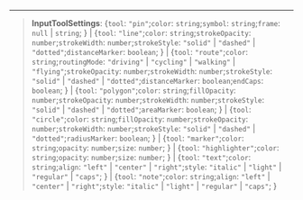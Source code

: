 ***

> **InputToolSettings**: \{`tool`: `"pin"`;`color`: `string`;`symbol`: `string`;`frame`: `null` | `string`; } | \{`tool`: `"line"`;`color`: `string`;`strokeOpacity`: `number`;`strokeWidth`: `number`;`strokeStyle`: `"solid"` | `"dashed"` | `"dotted"`;`distanceMarker`: `boolean`; } | \{`tool`: `"route"`;`color`: `string`;`routingMode`: `"driving"` | `"cycling"` | `"walking"` | `"flying"`;`strokeOpacity`: `number`;`strokeWidth`: `number`;`strokeStyle`: `"solid"` | `"dashed"` | `"dotted"`;`distanceMarker`: `boolean`;`endCaps`: `boolean`; } | \{`tool`: `"polygon"`;`color`: `string`;`fillOpacity`: `number`;`strokeOpacity`: `number`;`strokeWidth`: `number`;`strokeStyle`: `"solid"` | `"dashed"` | `"dotted"`;`areaMarker`: `boolean`; } | \{`tool`: `"circle"`;`color`: `string`;`fillOpacity`: `number`;`strokeOpacity`: `number`;`strokeWidth`: `number`;`strokeStyle`: `"solid"` | `"dashed"` | `"dotted"`;`radiusMarker`: `boolean`; } | \{`tool`: `"marker"`;`color`: `string`;`opacity`: `number`;`size`: `number`; } | \{`tool`: `"highlighter"`;`color`: `string`;`opacity`: `number`;`size`: `number`; } | \{`tool`: `"text"`;`color`: `string`;`align`: `"left"` | `"center"` | `"right"`;`style`: `"italic"` | `"light"` | `"regular"` | `"caps"`; } | \{`tool`: `"note"`;`color`: `string`;`align`: `"left"` | `"center"` | `"right"`;`style`: `"italic"` | `"light"` | `"regular"` | `"caps"`; }
